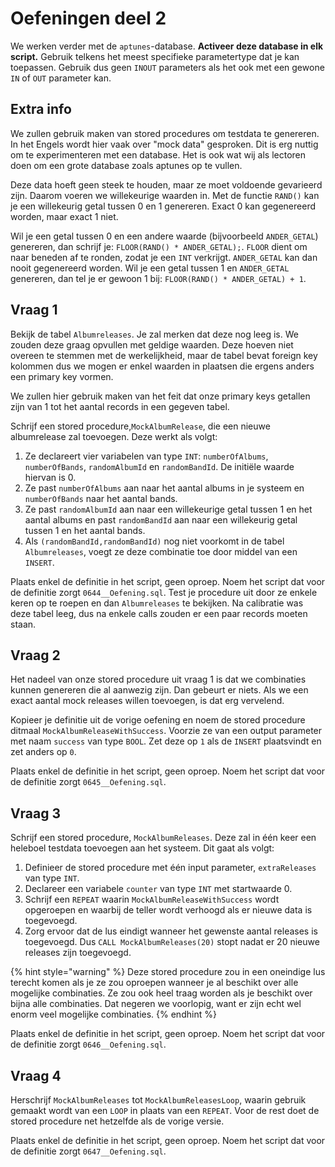 # Oefeningen deel 2

We werken verder met de `aptunes`-database. **Activeer deze database in elk script.** Gebruik telkens het meest specifieke parametertype dat je kan toepassen. Gebruik dus geen `INOUT` parameters als het ook met een gewone `IN` of `OUT` parameter kan.

## Extra info
We zullen gebruik maken van stored procedures om testdata te genereren. In het Engels wordt hier vaak over "mock data" gesproken. Dit is erg nuttig om te experimenteren met een database. Het is ook wat wij als lectoren doen om een grote database zoals aptunes op te vullen.

Deze data hoeft geen steek te houden, maar ze moet voldoende gevarieerd zijn. Daarom voeren we willekeurige waarden in. Met de functie `RAND()` kan je een willekeurig getal tussen 0 en 1 genereren. Exact 0 kan gegenereerd worden, maar exact 1 niet.

Wil je een getal tussen 0 en een andere waarde (bijvoorbeeld `ANDER_GETAL`) genereren, dan schrijf je: `FLOOR(RAND() * ANDER_GETAL);`. `FLOOR` dient om naar beneden af te ronden, zodat je een `INT` verkrijgt. `ANDER_GETAL` kan dan nooit gegenereerd worden. Wil je een getal tussen 1 en `ANDER_GETAL` genereren, dan tel je er gewoon 1 bij: `FLOOR(RAND() * ANDER_GETAL) + 1`.

## Vraag 1
Bekijk de tabel `Albumreleases`. Je zal merken dat deze nog leeg is. We zouden deze graag opvullen met geldige waarden. Deze hoeven niet overeen te stemmen met de werkelijkheid, maar de tabel bevat foreign key kolommen dus we mogen er enkel waarden in plaatsen die ergens anders een primary key vormen.

We zullen hier gebruik maken van het feit dat onze primary keys getallen zijn van 1 tot het aantal records in een gegeven tabel.

Schrijf een stored procedure,`MockAlbumRelease`, die een nieuwe albumrelease zal toevoegen. Deze werkt als volgt:

1. Ze declareert vier variabelen van type `INT`: `numberOfAlbums`, `numberOfBands`, `randomAlbumId` en `randomBandId`. De initiële waarde hiervan is 0.
2. Ze past `numberOfAlbums` aan naar het aantal albums in je systeem en `numberOfBands` naar het aantal bands.
3. Ze past `randomAlbumId` aan naar een willekeurige getal tussen 1 en het aantal albums en past `randomBandId` aan naar een willekeurig getal tussen 1 en het aantal bands.
4. Als `(randomBandId,randomBandId)` nog niet voorkomt in de tabel `Albumreleases`, voegt ze deze combinatie toe door middel van een `INSERT`.

Plaats enkel de definitie in het script, geen oproep. Noem het script dat voor de definitie zorgt `0644__Oefening.sql`.
Test je procedure uit door ze enkele keren op te roepen en dan `Albumreleases` te bekijken. Na calibratie was deze tabel leeg, dus na enkele calls zouden er een paar records moeten staan.

## Vraag 2

Het nadeel van onze stored procedure uit vraag 1 is dat we combinaties kunnen genereren die al aanwezig zijn. Dan gebeurt er niets. Als we een exact aantal mock releases willen toevoegen, is dat erg vervelend.

Kopieer je definitie uit de vorige oefening en noem de stored procedure ditmaal `MockAlbumReleaseWithSuccess`. Voorzie ze van een output parameter met naam `success` van type `BOOL`. Zet deze op `1` als de `INSERT` plaatsvindt en zet anders op `0`.

Plaats enkel de definitie in het script, geen oproep. Noem het script dat voor de definitie zorgt `0645__Oefening.sql`.

## Vraag 3

Schrijf een stored procedure, `MockAlbumReleases`. Deze zal in één keer een heleboel testdata toevoegen aan het systeem. Dit gaat als volgt:

1. Definieer de stored procedure met één input parameter, `extraReleases` van type `INT`.
2. Declareer een variabele `counter` van type `INT` met startwaarde 0.
3. Schrijf een `REPEAT` waarin `MockAlbumReleaseWithSuccess` wordt opgeroepen en waarbij de teller wordt verhoogd als er nieuwe data is toegevoegd.
4. Zorg ervoor dat de lus eindigt wanneer het gewenste aantal releases is toegevoegd. Dus `CALL MockAlbumReleases(20)` stopt nadat er 20 nieuwe releases zijn toegevoegd.

{% hint style="warning" %}
Deze stored procedure zou in een oneindige lus terecht komen als je ze zou oproepen wanneer je al beschikt over alle mogelijke combinaties. Ze zou ook heel traag worden als je beschikt over bijna alle combinaties. Dat negeren we voorlopig, want er zijn echt wel enorm veel mogelijke combinaties.
{% endhint %}

Plaats enkel de definitie in het script, geen oproep. Noem het script dat voor de definitie zorgt `0646__Oefening.sql`.

## Vraag 4

Herschrijf `MockAlbumReleases` tot `MockAlbumReleasesLoop`, waarin gebruik gemaakt wordt van een `LOOP` in plaats van een `REPEAT`. Voor de rest doet de stored procedure net hetzelfde als de vorige versie.

Plaats enkel de definitie in het script, geen oproep. Noem het script dat voor de definitie zorgt `0647__Oefening.sql`.

